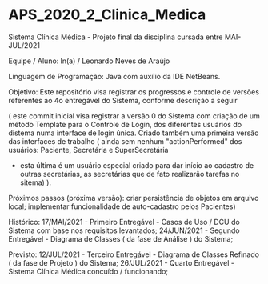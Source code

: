 # APS_2020_2_Clinica_Medica
Sistema Clínica Médica - Projeto final da disciplina cursada entre MAI-JUL/2021

Equipe / Aluno: ln(a) / Leonardo Neves de Araújo

Linguagem de Programação: Java com auxílio da IDE NetBeans.

Objetivo: Este repositório visa registrar os progressos e controle de versões referentes
ao 4o entregável do Sistema, conforme descrição a seguir

( este commit inicial visa registrar a versão 0 do Sistema com criação de um método
Template para o Controle de Login, dos diferentes usuários do distema numa interface
de login única. Criado também uma primeira versão das interfaces de trabalho
( ainda sem nenhum "actionPerformed" dos usuários: Paciente, Secretária e SuperSecretária
- esta última é um usuário especial criado para dar início ao cadastro de outras secretárias,
as secretárias que de fato realizarão tarefas no sitema) ).

Próximos passos (próxima versão): criar persistência de objetos em arquivo local;
implementar funcionalidade de auto-cadastro pelos Pacientes)


Histórico:
17/MAI/2021 - Primeiro Entregável - Casos de Uso / DCU do Sistema com base nos requisitos levantados;
24/JUN/2021 - Segundo Entregável - Diagrama de Classes ( da fase de Análise ) do Sistema;

Previsto:
12/JUL/2021 - Terceiro Entregável - Diagrama de Classes Refinado ( da fase de Projeto ) do Sistema;
26/JUL/2021 - Quarto Entregável - Sistema Clínica Médica concuído / funcionando;


